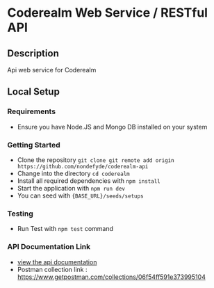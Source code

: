 # Coderealm Web Service / RESTful API

## Description
Api web service for Coderealm

## Local Setup

### Requirements

- Ensure you have Node.JS and Mongo DB installed on your system


### Getting Started
- Clone the repository `git clone git remote add origin https://github.com/nondefyde/coderealm-api`
- Change into the directory `cd coderealm`
- Install all required dependencies with `npm install`
- Start the application with `npm run dev`
- You can seed with `{BASE_URL}/seeds/setups` 

### Testing
- Run Test with `npm test` command

### API Documentation Link
- [view the api documentation](https://documenter.getpostman.com/view/171959/RznEMfGd)
- Postman collection link : https://www.getpostman.com/collections/06f54ff591e373995104
